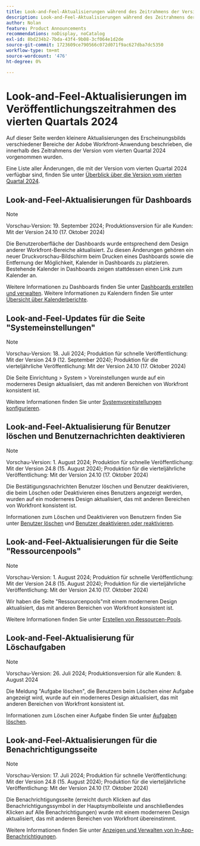 ```yaml
---
title: Look-and-Feel-Aktualisierungen während des Zeitrahmens der Version vom 4. Quartal 2024
description: Look-and-Feel-Aktualisierungen während des Zeitrahmens der Version vom 4. Quartal 2024
author: Nolan
feature: Product Announcements
recommendations: noDisplay, noCatalog
exl-id: 8bd234b2-7bda-43f4-9b08-3cf064e1d2de
source-git-commit: 1723609ce790566c072d071f9ac627dba7dc5350
workflow-type: tm+mt
source-wordcount: '476'
ht-degree: 0%

---
```


# Look-and-Feel-Aktualisierungen im Veröffentlichungszeitrahmen des vierten Quartals 2024

Auf dieser Seite werden kleinere Aktualisierungen des Erscheinungsbilds verschiedener Bereiche der Adobe Workfront-Anwendung beschrieben, die innerhalb des Zeitrahmens der Version vom vierten Quartal 2024 vorgenommen wurden.

Eine Liste aller Änderungen, die mit der Version vom vierten Quartal 2024 verfügbar sind, finden Sie unter [Überblick über die Version vom vierten Quartal 2024](/help/quicksilver/product-announcements/product-releases/24-q4-release-activity/24-q4-release-overview.md).

## Look-and-Feel-Aktualisierungen für Dashboards

>[!NOTE]
>
>Vorschau-Version: 19. September 2024; Produktionsversion für alle Kunden: Mit der Version 24.10 (17. Oktober 2024)

Die Benutzeroberfläche der Dashboards wurde entsprechend dem Design anderer Workfront-Bereiche aktualisiert. Zu diesen Änderungen gehören ein neuer Druckvorschau-Bildschirm beim Drucken eines Dashboards sowie die Entfernung der Möglichkeit, Kalender in Dashboards zu platzieren. Bestehende Kalender in Dashboards zeigen stattdessen einen Link zum Kalender an.

Weitere Informationen zu Dashboards finden Sie unter [Dashboards erstellen und verwalten](/help/quicksilver/reports-and-dashboards/dashboards/creating-and-managing-dashboards/create-and-manage-dashboards.md). Weitere Informationen zu Kalendern finden Sie unter [Übersicht über Kalenderberichte](/help/quicksilver/reports-and-dashboards/reports/calendars/calendar-reports-overview.md).

## Look-and-Feel-Updates für die Seite &quot;Systemeinstellungen&quot;

>[!NOTE]
>
>Vorschau-Version: 18. Juli 2024; Produktion für schnelle Veröffentlichung: Mit der Version 24.9 (12. September 2024); Produktion für die vierteljährliche Veröffentlichung: Mit der Version 24.10 (17. Oktober 2024)

Die Seite Einrichtung > System > Voreinstellungen wurde auf ein moderneres Design aktualisiert, das mit anderen Bereichen von Workfront konsistent ist.

Weitere Informationen finden Sie unter [Systemvoreinstellungen konfigurieren](/help/quicksilver/administration-and-setup/manage-workfront/security/configure-security-preferences.md).

## Look-and-Feel-Aktualisierung für Benutzer löschen und Benutzernachrichten deaktivieren

>[!NOTE]
>
>Vorschau-Version: 1. August 2024; Produktion für schnelle Veröffentlichung: Mit der Version 24.8 (15. August 2024); Produktion für die vierteljährliche Veröffentlichung: Mit der Version 24.10 (17. Oktober 2024)

Die Bestätigungsnachrichten Benutzer löschen und Benutzer deaktivieren, die beim Löschen oder Deaktivieren eines Benutzers angezeigt werden, wurden auf ein moderneres Design aktualisiert, das mit anderen Bereichen von Workfront konsistent ist.

Informationen zum Löschen und Deaktivieren von Benutzern finden Sie unter [Benutzer löschen](/help/quicksilver/administration-and-setup/add-users/create-and-manage-users/delete-a-user.md) und [Benutzer deaktivieren oder reaktivieren](/help/quicksilver/administration-and-setup/add-users/create-and-manage-users/deactivate-a-user.md).

## Look-and-Feel-Aktualisierungen für die Seite &quot;Ressourcenpools&quot;

>[!NOTE]
>
>Vorschau-Version: 1. August 2024; Produktion für schnelle Veröffentlichung: Mit der Version 24.8 (15. August 2024); Produktion für die vierteljährliche Veröffentlichung: Mit der Version 24.10 (17. Oktober 2024)

Wir haben die Seite &quot;Ressourcenpools&quot;mit einem moderneren Design aktualisiert, das mit anderen Bereichen von Workfront konsistent ist.

Weitere Informationen finden Sie unter [Erstellen von Ressourcen-Pools](/help/quicksilver/resource-mgmt/resource-planning/resource-pools/create-resource-pools.md).

## Look-and-Feel-Aktualisierung für Löschaufgaben

>[!NOTE]
>
>Vorschau-Version: 26. Juli 2024; Produktionsversion für alle Kunden: 8. August 2024

Die Meldung &quot;Aufgabe löschen&quot;, die Benutzern beim Löschen einer Aufgabe angezeigt wird, wurde auf ein moderneres Design aktualisiert, das mit anderen Bereichen von Workfront konsistent ist.

Informationen zum Löschen einer Aufgabe finden Sie unter [Aufgaben löschen](/help/quicksilver/manage-work/tasks/manage-tasks/delete-tasks.md).

## Look-and-Feel-Aktualisierungen für die Benachrichtigungsseite

>[!NOTE]
>
>Vorschau-Version: 17. Juli 2024; Produktion für schnelle Veröffentlichung: Mit der Version 24.8 (15. August 2024); Produktion für die vierteljährliche Veröffentlichung: Mit der Version 24.10 (17. Oktober 2024)

Die Benachrichtigungsseite (erreicht durch Klicken auf das Benachrichtigungssymbol in der Hauptsymbolleiste und anschließendes Klicken auf Alle Benachrichtigungen) wurde mit einem moderneren Design aktualisiert, das mit anderen Bereichen von Workfront übereinstimmt.

Weitere Informationen finden Sie unter [Anzeigen und Verwalten von In-App-Benachrichtigungen](/help/quicksilver/workfront-basics/using-notifications/view-and-manage-in-app-notifications.md).
